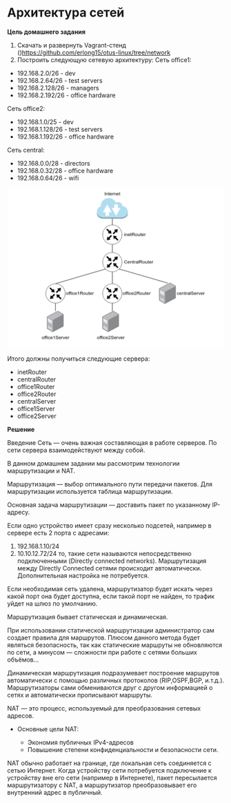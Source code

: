 # Архитектура сетей

**Цель домашнего задания**

1. Скачать и развернуть Vagrant-стенд ()https://github.com/erlong15/otus-linux/tree/network
2. Построить следующую сетевую архитектуру:
Сеть office1:
- 192.168.2.0/26      - dev
- 192.168.2.64/26     - test servers
- 192.168.2.128/26    - managers
- 192.168.2.192/26    - office hardware

Сеть office2:
- 192.168.1.0/25      - dev
- 192.168.1.128/26    - test servers
- 192.168.1.192/26    - office hardware

Сеть central:
- 192.168.0.0/28     - directors
- 192.168.0.32/28    - office hardware
- 192.168.0.64/26    - wifi

![Alt text](https://github.com/lettache/Otus-Administrator-Linux-Pro-Kryuchkov_VV/blob/master/labs/lab18/images/image.png)

Итого должны получиться следующие сервера:
- inetRouter
- centralRouter
- office1Router
- office2Router
- centralServer
- office1Server
- office2Server

**Решение**

Введение
Сеть — очень важная составляющая в работе серверов. По сети сервера взаимодействуют между собой. 

В данном домашнем задании мы рассмотрим технологии маршрутизации и NAT.

Маршрутизация — выбор оптимального пути передачи пакетов. Для маршрутизации используется таблица маршрутизации. 

Основная задача маршрутизации — доставить пакет по указанному IP-адресу. 

Если одно устройство имеет сразу несколько подсетей, например в сервере есть 2 порта с адресами:
1. 192.168.1.10/24
2. 10.10.12.72/24
то, такие сети называются непосредственно подключенными (Directly connected networks). Маршрутизация между Directly Connected сетями происходит автоматически. Дополнительная настройка не потребуется. 

Если необходимая сеть удалена, маршрутизатор будет искать через какой порт она будет доступна, если такой порт не найден, то трафик уйдет на шлюз по умолчанию. 

Маршрутизация бывает статическая и динамическая.

При использовании статической маршрутизации администратор сам создает правила для маршрутов. Плюсом данного метода будет являться безопасность, так как статические маршруты не обновляются по сети, а минусом — сложности при работе с сетями больших объёмов…

Динамическая маршрутизация подразумевает построение маршрутов автоматически с помощью различных протоколов (RIP,OSPF,BGP, и.т.д.). Маршрутизаторы сами обмениваются друг с другом информацией о сетях и автоматически прописывают маршруты.

NAT — это процесс, используемый для преобразования сетевых адресов. 

* Основные цели NAT:

    * Экономия публичных IPv4-адресов 
    * Повышение степени конфиденциальности и безопасности сети. 

NAT обычно работает на границе, где локальная сеть соединяется с сетью Интернет. Когда устройству сети потребуется подключение к устройству вне его сети (например в Интернете), пакет пересылается маршрутизатору с NAT, а маршрутизатор преобразовывает его внутренний адрес в публичный.

































